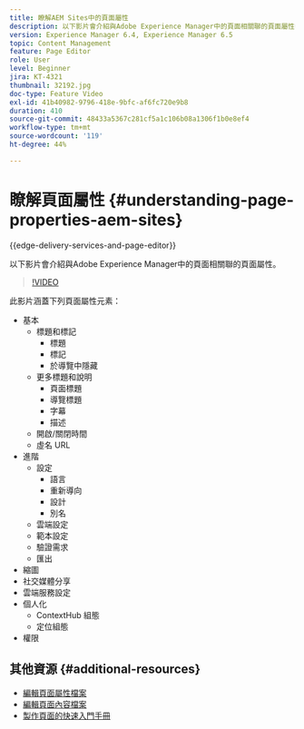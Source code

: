 ```yaml
---
title: 瞭解AEM Sites中的頁面屬性
description: 以下影片會介紹與Adobe Experience Manager中的頁面相關聯的頁面屬性中繼資料。
version: Experience Manager 6.4, Experience Manager 6.5
topic: Content Management
feature: Page Editor
role: User
level: Beginner
jira: KT-4321
thumbnail: 32192.jpg
doc-type: Feature Video
exl-id: 41b40982-9796-418e-9bfc-af6fc720e9b8
duration: 410
source-git-commit: 48433a5367c281cf5a1c106b08a1306f1b0e8ef4
workflow-type: tm+mt
source-wordcount: '119'
ht-degree: 44%

---
```


# 瞭解頁面屬性 {#understanding-page-properties-aem-sites}

{{edge-delivery-services-and-page-editor}}

以下影片會介紹與Adobe Experience Manager中的頁面相關聯的頁面屬性。

>[!VIDEO](https://video.tv.adobe.com/v/32192?quality=12&learn=on)

此影片涵蓋下列頁面屬性元素：

* 基本
   * 標題和標記
      * 標題
      * 標記
      * 於導覽中隱藏
   * 更多標題和說明
      * 頁面標題
      * 導覽標題
      * 字幕
      * 描述
   * 開啟/關閉時間
   * 虛名 URL
* 進階
   * 設定
      * 語言
      * 重新導向
      * 設計
      * 別名
   * 雲端設定
   * 範本設定
   * 驗證需求
   * 匯出
* 縮圖
* 社交媒體分享
* 雲端服務設定
* 個人化
   * ContextHub 組態
   * 定位組態
* 權限

## 其他資源 {#additional-resources}

* [編輯頁面屬性檔案](https://experienceleague.adobe.com/docs/experience-manager-65/authoring/authoring/editing-page-properties.html?lang=zh-Hant)
* [編輯頁面內容檔案](https://experienceleague.adobe.com/docs/experience-manager-65/authoring/authoring/editing-content.html?lang=zh-Hant)
* [製作頁面的快速入門手冊](https://experienceleague.adobe.com/docs/experience-manager-cloud-service/sites/authoring/getting-started/quick-start.html?lang=zh-Hant)
